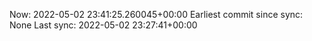 Now: 2022-05-02 23:41:25.260045+00:00 Earliest commit since sync: None Last sync: 2022-05-02 23:27:41+00:00
